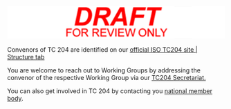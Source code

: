<!-- contact-us.md -->

![Draft for review only](assets/img/draft_for_review.svg)

Convenors of TC 204 are identified on our [official ISO TC204 site | Structure tab](https://www.iso.org/en/contents/data/committee/05/47/54706.html)

You are welcome to reach out to Working Groups by addressing the convenor of the respective Working Group via our [TC204 Secretariat.](https://www.iso.org/en/contents/data/committee/05/47/54706.html#secretariat)

You can also get involved in TC 204 by contacting you [national member body](https://www.iso.org/about/members).
